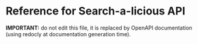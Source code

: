 # Reference for Search-a-licious API

**IMPORTANT:** do not edit this file, it is replaced by OpenAPI documentation (using redocly at documentation generation time).